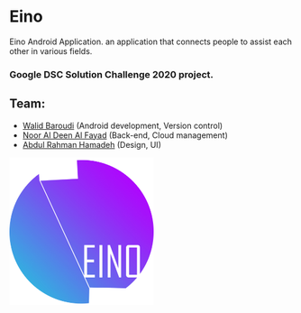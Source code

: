 # Eino
Eino Android Application. an application that connects people to assist each other in various fields.
### Google DSC Solution Challenge 2020 project.
## Team:
* [Walid Baroudi](https://github.com/waleedbaroudi "Github Profile") (Android development, Version control)
* [Noor Al Deen Al Fayad](https://github.com/Poufy "Github Profile") (Back-end, Cloud management)
* [Abdul Rahman Hamadeh](https://github.com/Mo0ff "Github Profile") (Design, UI)

<img src="logo.jpg" width="256">
